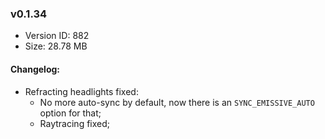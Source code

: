 ### v0.1.34

*   Version ID: 882
*   Size: 28.78 MB

#### Changelog:

*   Refracting headlights fixed:
    *   No more auto-sync by default, now there is an `SYNC_EMISSIVE_AUTO` option for that;
    *   Raytracing fixed;
